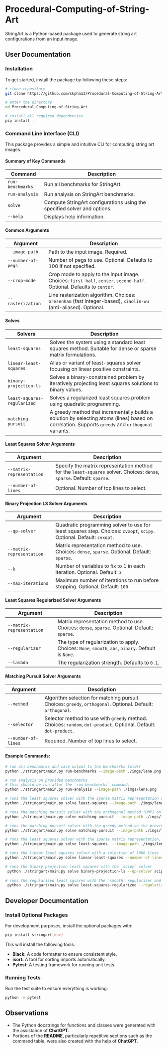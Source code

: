 # Procedural-Computing-of-String-Art

StringArt is a Python-based package used to generate string art configurations from an input image.

## User Documentation

### Installation    

To get started, install the package by following these steps:

```bash
# clone repository
git clone https://github.com/skpha13/Procedural-Computing-of-String-Art.git

# enter the directory 
cd Procedural-Computing-of-String-Art

# install all required dependencies
pip install .
```

### Command Line Interface (CLI)

This package provides a simple and intuitive CLI for computing string art images.

#### Summary of Key Commands 

| **Command**         | **Description**                                                                                                                  |
|---------------------|----------------------------------------------------------------------------------------------------------------------------------|
| `run-benchmarks`    | Run all benchmarks for StringArt.                                                                                                |
| `run-analysis`      | Run analysis on StringArt benchmarks.                                                                                            |
| `solve`             | Compute StringArt configurations using the specified solver and options.                                                         |
| `--help`            | Displays help information.                                                                                                       |

#### Common Arguments

| **Argument**       | **Description**                                                                                                        |
|--------------------|------------------------------------------------------------------------------------------------------------------------|
| `--image-path`     | Path to the input image. Required.                                                                                     |
| `--number-of-pegs` | Number of pegs to use. Optional. Defaults to 100 if not specified.                                                     |
| `--crop-mode`      | Crop mode to apply to the input image. Choices: `first-half`, `center`, `second-half`. Optional. Defaults to `center`. |
| `--rasterization`  | Line rasterization algorithm. Choices: `bresenham` (fast integer-based), `xiaolin-wu` (anti-aliased). Optional.        |

#### Solves

| **Solvers**                 | **Description**                                                                                                                                    |
|-----------------------------|----------------------------------------------------------------------------------------------------------------------------------------------------|
| `least-squares`             | Solves the system using a standard least squares method. Suitable for dense or sparse matrix formulations.                                         |
| `linear-least-squares`      | Alias or variant of least-squares solver focusing on linear positive constraints.                                                                  |
| `binary-projection-ls`      | Solves a binary-constrained problem by iteratively projecting least squares solutions to binary values.                                            |
| `least-squares-regularized` | Solves a regularized least squares problem using quadratic programming.                                                                            |
| `matching-pursuit`          | A greedy method that incrementally builds a solution by selecting atoms (lines) based on correlation. Supports `greedy` and `orthogonal` variants. |


#### Least Squares Solver Arguments

| **Argument**              | **Description**                                                                                                         |
|---------------------------|-------------------------------------------------------------------------------------------------------------------------|
| `--matrix-representation` | Specify the matrix representation method for the `least-squares` solver. Choices: `dense`, `sparse`. Default: `sparse`. |
| `--number-of-lines`       | Optional. Number of top lines to select.                                                                                |

#### Binary Projection LS Solver Arguments

| **Argument**              | **Description**                                                                                                      |
|---------------------------|----------------------------------------------------------------------------------------------------------------------|
| `--qp-solver`             | Quadratic programming solver to use for least squares step. Choices: `cvxopt`, `scipy`. Optional. Default: `cvxopt`. |
| `--matrix-representation` | Matrix representation method to use. Choices: `dense`, `sparse`. Optional. Default: `sparse`.                        |
| `--k`                     | Number of variables to fix to 1 in each iteration. Optional. Default: `3`                                            |
| `--max-iterations`        | Maximum number of iterations to run before stopping. Optional. Default: `100`                                        |

#### Least Squares Regularized Solver Arguments

| **Argument**              | **Description**                                                                                     |
|---------------------------|-----------------------------------------------------------------------------------------------------|
| `--matrix-representation` | Matrix representation method to use. Choices: `dense`, `sparse`. Optional. Default: `sparse`.       |
| `--regularizer`           | The type of regularization to apply. Choices: `None`, `smooth`, `abs`, `binary`. Default is `None`. |
| `--lambda`                | The regularization strength. Defaults to `0.1`.                                                     |

#### Matching Pursuit Solver Arguments

| **Argument**        | **Description**                                                                                                  |
|---------------------|------------------------------------------------------------------------------------------------------------------|
| `--method`          | Algorithm selection for matching pursuit. Choices: `greedy`, `orthogonal`. Optional. Default: `orthogonal`.      |
| `--selector`        | Selector method to use with `greedy` method. Choices: `random`, `dot-product`. Optional. Default: `dot-product`. |
| `--number-of-lines` | Required. Number of top lines to select.                                                                         |


#### Example Commands:

```bash
# run all benchmarks and save output to the benchmarks folder
python ./stringart/main.py run-benchmarks --image-path ./imgs/lena.png 

# run analysis on provided benchmarks
# this should be run after the `run-benchmarks` command.
python ./stringart/main.py run-analysis --image-path ./imgs/lena.png 

# runs the least squares solver with the sparse matrix representation on the provided image. The number of pegs used will be 100, the crop mode for the image center and the rasterization algorithm xiaolin-wu.
python ./stringart/main.py solve least-squares --image-path ./imgs/lena.png --rasterization xiaolin-wu 

# runs the matching pursuit solver with the orthogonal method (OMP) on the provided image, selecting 1000 lines.
python ./stringart/main.py solve matching-pursuit --image-path ./imgs/lena.png --number-of-lines 1000 --method orthogonal 

# runs the matching pursuit solver with the greedy method on the provided image, using the dot-product heuristic, selecting 1000 lines.
python ./stringart/main.py solve matching-pursuit --image-path ./imgs/lena.png --number-of-lines 1000 --method greedy

# runs the least squares solver with the sparse matrix representation, a crop mode using the first half of the image and a number of pegs of 50
python ./stringart/main.py solve least-squares  --image-path ./imgs/lena.png --crop-mode first-half --number-of-pegs 50 

# runs the linear least squares solver with a selection of 1000 lines
python ./stringart/main.py solve linear-least-squares --number-of-lines 1000 --image-path ./imgs/lena.png --rasterization xiaolin-wu

# runs the binary projection least squares with the `scipy` solver
 python ./stringart/main.py solve binary-projection-ls --qp-solver scipy --k 500 --max-iterations 1 --image-path ./imgs/lena.png
 
# runs the regularized least squares with the `smooth` regularizer and a strenght of 10.
 python ./stringart/main.py solve least-squares-regularized --regularizer "smooth" --lambda 10 --image-path ./imgs/lena.png --rasterization xiaolin-wu
```

## Developer Documentation

### Install Optional Packages

For development purposes, install the optional packages with:

```bash
pip install stringart[dev]
```

This will install the following tools:

- **Black:**  A code formatter to ensure consistent style.
- **isort:**  A tool for sorting imports automatically.
- **Pytest:** A testing framework for running unit tests.

### Running Tests

Run the test suite to ensure everything is working:

```bash
python -m pytest
```

## Observations

- The Python docstrings for functions and classes were generated with the assistance of **ChatGPT**. 
- Portions of the **README**, particularly repetitive sections such as the command table, were also created with the help of **ChatGPT**.